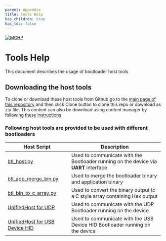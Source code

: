 ```yaml
---
parent: Appendix
title: Tools Help
has_children: true
has_toc: false
---
```


[![MCHP](https://www.microchip.com/ResourcePackages/Microchip/assets/dist/images/logo.png)](https://www.microchip.com)

# Tools Help

This document describes the usage of bootloader host tools

## Downloading the host tools

To clone or download these host tools from Github,go to the [main page of this repository](https://github.com/Microchip-MPLAB-Harmony/bootloader) and then click Clone button to clone this repo or download as zip file. This content can also be download using content manager by following [these instructions](https://github.com/Microchip-MPLAB-Harmony/contentmanager/wiki)

### Following host tools are provided to be used with different bootloaders

| Host Script                                                                       | Description                                           |
| ----------------------------------------------------------------------------------|-------------------------------------------------------|
| [btl_host.py](./docs/readme_btl_host.md)                                          | Used to communicate with the Bootloader running on the device via **UART** interface      |
| [btl_app_merge_bin.py](./docs/readme_btl_app_merge_bin.md)                        | Used to merge the bootloader binary and application binary                                |
| [btl_bin_to_c_array.py](./docs/readme_btl_bin_to_c_array.md)                      | Used to convert the binary output to a C style array containing Hex output                |
| [UnifiedHost for UDP](./docs/readme_UnifiedHost_udp.md)                           | Used to communicate with the UDP Bootloader running on the device |
| [UnifiedHost for USB Device HID](./docs/readme_UnifiedHost_usb_device_hid.md)     | Used to communicate with the USB Device HID Bootloader running on the device |
